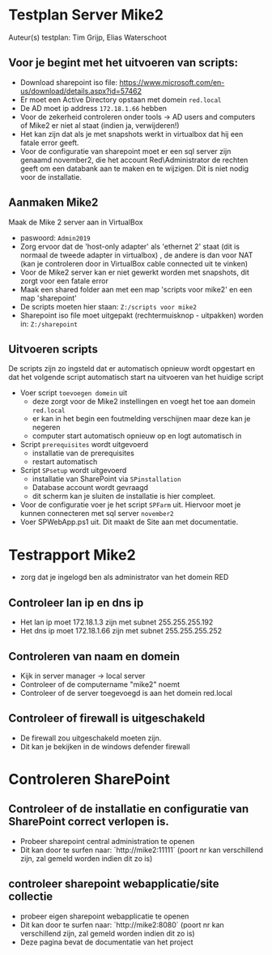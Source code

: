 # Testplan Server Mike2



Auteur(s) testplan: Tim Grijp, Elias Waterschoot


## Voor je begint met het uitvoeren van scripts:

- Download sharepoint iso file: https://www.microsoft.com/en-us/download/details.aspx?id=57462
- Er moet een Active Directory opstaan met domein `red.local`
- De AD moet ip address `172.18.1.66` hebben
- Voor de zekerheid controleren onder tools -> AD users and computers of Mike2 er niet al staat (indien ja, verwijderen!)
- Het kan zijn dat als je met snapshots werkt in virtualbox dat hij een fatale error geeft. 
- Voor de configuratie van sharepoint moet er een sql server zijn genaamd november2, die het account Red\Administrator de rechten geeft om een databank aan te maken en te wijzigen. Dit is niet nodig voor de installatie. 

## Aanmaken Mike2

Maak de Mike 2 server aan in VirtualBox
- paswoord: `Admin2019`
- Zorg ervoor dat de 'host-only adapter' als 'ethernet 2' staat (dit is normaal de tweede adapter in virtualbox) , de andere is dan voor NAT (kan je controleren door in VirtualBox cable connected uit te vinken)
- Voor de Mike2 server kan er niet gewerkt worden met snapshots, dit zorgt voor een fatale error
- Maak een shared folder aan met een map 'scripts voor mike2' en een map 'sharepoint'
- De scripts moeten hier staan: `Z:/scripts voor mike2`
- Sharepoint iso file moet uitgepakt (rechtermuisknop - uitpakken) worden in: `Z:/sharepoint`


## Uitvoeren scripts

De scripts zijn zo ingsteld dat er automatisch opnieuw wordt opgestart en dat het volgende script automatisch start na uitvoeren van het huidige script
- Voer script `toevoegen domein` uit
    - deze zorgt voor de Mike2 instellingen en voegt het toe aan domein `red.local`
    - er kan in het begin een foutmelding verschijnen maar deze kan je negeren
    - computer start automatisch opnieuw op en logt automatisch in
- Script `prerequisites` wordt uitgevoerd
    - installatie van de prerequisites
    - restart automatisch
- Script `SPsetup` wordt uitgevoerd
    - installatie van SharePoint via `SPinstallation`
    - Database account wordt gevraagd
    - dit scherm kan je sluiten de installatie is hier compleet.
- Voor de configuratie voer je het script `SPFarm` uit. Hiervoor moet je kunnen connecteren met sql server `november2` 
- Voer SPWebApp.ps1 uit. Dit maakt de Site aan met documentatie.

# Testrapport Mike2
* zorg dat je ingelogd ben als administrator van het domein RED
## Controleer lan ip en dns ip
* Het lan ip moet 172.18.1.3 zijn met subnet 255.255.255.192
* Het dns ip moet 172.18.1.66 zijn met subnet 255.255.255.252
## Controleren van naam en domein
* Kijk in server manager -> local server
* Controleer of de computername "mike2" noemt
* Controleer of de server toegevoegd is aan het domein red.local
## Controleer of firewall is uitgeschakeld
* De firewall zou uitgeschakeld moeten zijn.
* Dit kan je bekijken in de windows defender firewall
# Controleren SharePoint
## Controleer of de installatie en configuratie van SharePoint correct verlopen is.
* Probeer sharepoint central administration te openen 
* Dit kan door te surfen naar: ´http://mike2:11111´ (poort nr kan verschillend zijn, zal gemeld worden indien dit zo is)

## controleer sharepoint webapplicatie/site collectie
* probeer eigen sharepoint webapplicatie te openen
* Dit kan door te surfen naar: ´http://mike2:8080´ (poort nr kan verschillend zijn, zal gemeld worden indien dit zo is)
* Deze pagina bevat de documentatie van het project

